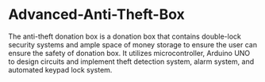 # Advanced-Anti-Theft-Box
The anti-theft donation box is a donation box that contains double-lock security systems and ample space of money storage to ensure the user can ensure the safety of donation box. It utilizes microcontroller, Arduino UNO to design circuits and implement theft detection system, alarm system, and automated keypad lock system.
